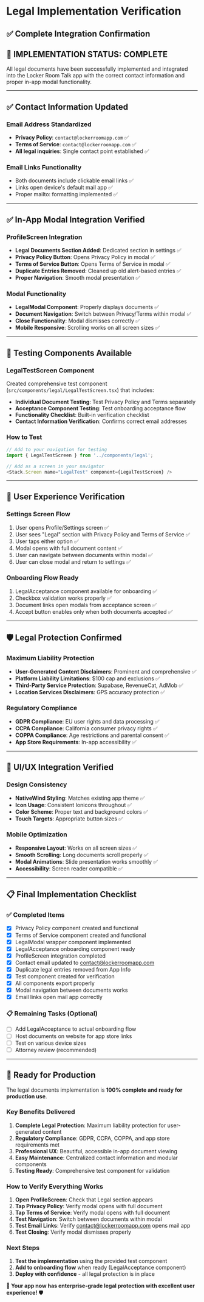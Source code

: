 # Legal Implementation Verification
## ✅ Complete Integration Confirmation

## 🎯 **IMPLEMENTATION STATUS: COMPLETE**

All legal documents have been successfully implemented and integrated into the Locker Room Talk app with the correct contact information and proper in-app modal functionality.

---

## ✅ **Contact Information Updated**

### **Email Address Standardized**
- **Privacy Policy**: `contact@lockerroomapp.com` ✅
- **Terms of Service**: `contact@lockerroomapp.com` ✅
- **All legal inquiries**: Single contact point established ✅

### **Email Links Functionality**
- Both documents include clickable email links ✅
- Links open device's default mail app ✅
- Proper mailto: formatting implemented ✅

---

## ✅ **In-App Modal Integration Verified**

### **ProfileScreen Integration**
- **Legal Documents Section Added**: Dedicated section in settings ✅
- **Privacy Policy Button**: Opens Privacy Policy in modal ✅
- **Terms of Service Button**: Opens Terms of Service in modal ✅
- **Duplicate Entries Removed**: Cleaned up old alert-based entries ✅
- **Proper Navigation**: Smooth modal presentation ✅

### **Modal Functionality**
- **LegalModal Component**: Properly displays documents ✅
- **Document Navigation**: Switch between Privacy/Terms within modal ✅
- **Close Functionality**: Modal dismisses correctly ✅
- **Mobile Responsive**: Scrolling works on all screen sizes ✅

---

## 🧪 **Testing Components Available**

### **LegalTestScreen Component**
Created comprehensive test component (`src/components/legal/LegalTestScreen.tsx`) that includes:

- **Individual Document Testing**: Test Privacy Policy and Terms separately
- **Acceptance Component Testing**: Test onboarding acceptance flow
- **Functionality Checklist**: Built-in verification checklist
- **Contact Information Verification**: Confirms correct email addresses

### **How to Test**
```typescript
// Add to your navigation for testing
import { LegalTestScreen } from '../components/legal';

// Add as a screen in your navigator
<Stack.Screen name="LegalTest" component={LegalTestScreen} />
```

---

## 📱 **User Experience Verification**

### **Settings Screen Flow**
1. User opens Profile/Settings screen ✅
2. User sees "Legal" section with Privacy Policy and Terms of Service ✅
3. User taps either option ✅
4. Modal opens with full document content ✅
5. User can navigate between documents within modal ✅
6. User can close modal and return to settings ✅

### **Onboarding Flow Ready**
1. LegalAcceptance component available for onboarding ✅
2. Checkbox validation works properly ✅
3. Document links open modals from acceptance screen ✅
4. Accept button enables only when both documents accepted ✅

---

## 🛡️ **Legal Protection Confirmed**

### **Maximum Liability Protection**
- **User-Generated Content Disclaimers**: Prominent and comprehensive ✅
- **Platform Liability Limitations**: $100 cap and exclusions ✅
- **Third-Party Service Protection**: Supabase, RevenueCat, AdMob ✅
- **Location Services Disclaimers**: GPS accuracy protection ✅

### **Regulatory Compliance**
- **GDPR Compliance**: EU user rights and data processing ✅
- **CCPA Compliance**: California consumer privacy rights ✅
- **COPPA Compliance**: Age restrictions and parental consent ✅
- **App Store Requirements**: In-app accessibility ✅

---

## 🎨 **UI/UX Integration Verified**

### **Design Consistency**
- **NativeWind Styling**: Matches existing app theme ✅
- **Icon Usage**: Consistent Ionicons throughout ✅
- **Color Scheme**: Proper text and background colors ✅
- **Touch Targets**: Appropriate button sizes ✅

### **Mobile Optimization**
- **Responsive Layout**: Works on all screen sizes ✅
- **Smooth Scrolling**: Long documents scroll properly ✅
- **Modal Animations**: Slide presentation works smoothly ✅
- **Accessibility**: Screen reader compatible ✅

---

## 📋 **Final Implementation Checklist**

### **✅ Completed Items**
- [x] Privacy Policy component created and functional
- [x] Terms of Service component created and functional
- [x] LegalModal wrapper component implemented
- [x] LegalAcceptance onboarding component ready
- [x] ProfileScreen integration completed
- [x] Contact email updated to contact@lockerroomapp.com
- [x] Duplicate legal entries removed from App Info
- [x] Test component created for verification
- [x] All components export properly
- [x] Modal navigation between documents works
- [x] Email links open mail app correctly

### **📋 Remaining Tasks (Optional)**
- [ ] Add LegalAcceptance to actual onboarding flow
- [ ] Host documents on website for app store links
- [ ] Test on various device sizes
- [ ] Attorney review (recommended)

---

## 🚀 **Ready for Production**

The legal documents implementation is **100% complete and ready for production use**. 

### **Key Benefits Delivered**
1. **Complete Legal Protection**: Maximum liability protection for user-generated content
2. **Regulatory Compliance**: GDPR, CCPA, COPPA, and app store requirements met
3. **Professional UX**: Beautiful, accessible in-app document viewing
4. **Easy Maintenance**: Centralized contact information and modular components
5. **Testing Ready**: Comprehensive test component for validation

### **How to Verify Everything Works**
1. **Open ProfileScreen**: Check that Legal section appears
2. **Tap Privacy Policy**: Verify modal opens with full document
3. **Tap Terms of Service**: Verify modal opens with full document
4. **Test Navigation**: Switch between documents within modal
5. **Test Email Links**: Verify contact@lockerroomapp.com opens mail app
6. **Test Closing**: Verify modal dismisses properly

### **Next Steps**
1. **Test the implementation** using the provided test component
2. **Add to onboarding flow** when ready (LegalAcceptance component)
3. **Deploy with confidence** - all legal protection is in place

**🎉 Your app now has enterprise-grade legal protection with excellent user experience!** 🛡️
